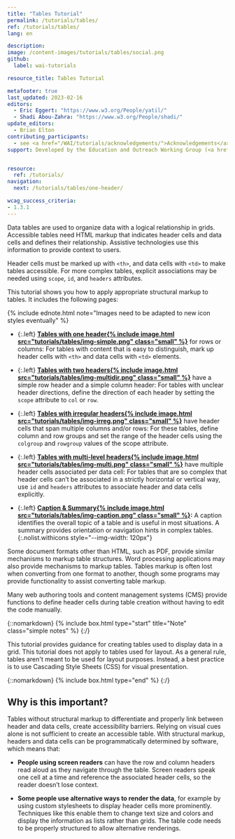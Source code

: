 ```yaml
---
title: "Tables Tutorial"
permalink: /tutorials/tables/
ref: /tutorials/tables/
lang: en

description:
image: /content-images/tutorials/tables/social.png
github:
  label: wai-tutorials

resource_title: Tables Tutorial

metafooter: true
last_updated: 2023-02-16
editors:
  - Eric Eggert: "https://www.w3.org/People/yatil/"
  - Shadi Abou-Zahra: "https://www.w3.org/People/shadi/"
update_editors:
  - Brian Elton
contributing_participants:
  - see <a href="/WAI/tutorials/acknowledgements/">Acknowledgements</a>
support: Developed by the Education and Outreach Working Group (<a href="https://www.w3.org/groups/wg/eowg">EOWG</a>). Developed with support from the <a href="https://www.w3.org/WAI/ACT/">WAI-ACT project</a>, co-funded by the <strong>European Commission <abbr title="Information Society Technologies">IST</abbr> Programme</strong>.


resource:
  ref: /tutorials/
navigation:
  next: /tutorials/tables/one-header/

wcag_success_criteria:
- 1.3.1
---
```


Data tables are used to organize data with a logical relationship in grids. Accessible tables need HTML markup that indicates header cells and data cells and defines their relationship. Assistive technologies use this information to provide context to users.

Header cells must be marked up with `<th>`, and data cells with `<td>` to make tables accessible. For more complex tables, explicit associations may be needed using `scope`, `id`, and `headers` attributes.

This tutorial shows you how to apply appropriate structural markup to tables. It includes the following pages:

{% include ednote.html note="Images need to be adapted to new icon styles eventually" %}

- {:.left} **[Tables with one header{% include image.html src="tutorials/tables/img-simple.png" class="small" %}](/tutorials/tables/one-header/)** for rows or columns: For tables with content that is easy to distinguish, mark up header cells with `<th>` and data cells with `<td>` elements.

- {:.left} **[Tables with two headers{% include image.html src="tutorials/tables/img-multidir.png" class="small" %}](/tutorials/tables/two-headers/)** have a simple row header and a simple column header: For tables with unclear header directions, define the direction of each header by setting the `scope` attribute to `col` or `row`.

- {:.left} **[Tables with irregular headers{% include image.html src="tutorials/tables/img-irreg.png" class="small" %}](/tutorials/tables/irregular/)** have header cells that span multiple columns and/or rows: For these tables, define column and row groups and set the range of the header cells using the `colgroup` and `rowgroup` values of the scope attribute.

- {:.left} **[Tables with multi-level headers{% include image.html src="tutorials/tables/img-multi.png" class="small" %}](/tutorials/tables/multi-level/)**  have multiple header cells associated per data cell:  For tables that are so complex that header cells can’t be associated in a strictly horizontal or vertical way, use `id` and `headers` attributes to associate header and data cells explicitly.

- {:.left} **[Caption & Summary{% include image.html src="tutorials/tables/img-caption.png" class="small" %}](/tutorials/tables/caption-summary/):** A caption identifies the overall topic of a table and is useful in most situations. A summary provides orientation or navigation hints in complex tables.
{:.nolist.withicons style="--img-width: 120px"}

Some document formats other than HTML, such as PDF, provide similar mechanisms to markup table structures. Word processing applications may also provide mechanisms to markup tables. Tables markup is often lost when converting from one format to another, though some programs may provide functionality to assist converting table markup.

Many web authoring tools and content management systems (CMS) provide functions to define header cells during table creation without having to edit the code manually.

{::nomarkdown}
{% include box.html type="start" title="Note" class="simple notes" %}
{:/}

This tutorial provides guidance for creating tables used to display data in a grid. This tutorial does not apply to tables used for layout. As a general rule, tables aren't meant to be used for layout purposes. Instead, a best practice is to use Cascading Style Sheets (CSS) for visual presentation.

{::nomarkdown}
{% include box.html type="end" %}
{:/}

## Why is this important?

Tables without structural markup to differentiate and properly link between header and data cells, create accessibility barriers. Relying on visual cues alone is not sufficient to create an accessible table. With structural markup, headers and data cells can be programmatically determined by software, which means that:

-   **People using screen readers** can have the row and column headers read aloud as they navigate through the table. Screen readers speak one cell at a time and reference the associated header cells, so the reader doesn’t lose context.

-    **Some people use alternative ways to render the data**, for example by using custom stylesheets to display header cells more prominently. Techniques like this enable them to change text size and colors and display the information as lists rather than grids. The table code needs to be properly structured to allow alternative renderings.
